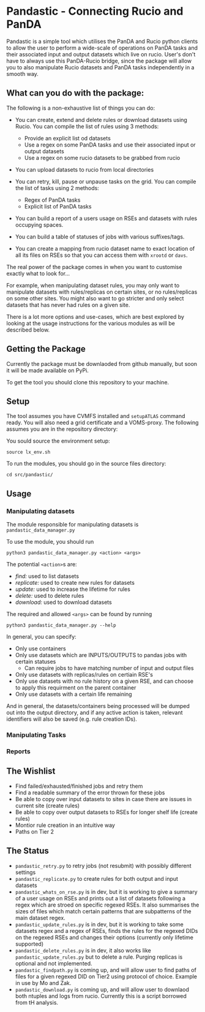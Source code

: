 # Pandastic - Connecting Rucio and PanDA

Pandastic is a simple tool which utilises the PanDA and Rucio python clients to allow the user to perform a wide-scale
of operations on PanDA tasks and their associated input and output datasets which live on rucio. User's don't have
to always use this PanDA-Rucio bridge, since the package will allow you to also manipulate Rucio datasets and PanDA tasks
independently in a smooth way.

## What can you do with the package:

The following is a non-exhaustive list of things you can do:

- You can create, extend and delete rules or download datasets using Rucio. You can compile the list of rules using 3 methods:
    - Provide an explicit list od datasets
    - Use a regex on some PanDA tasks and use their associated input or output datasets
    - Use a regex on some rucio datasets to be grabbed from rucio

- You can upload datasets to rucio from local directories
- You can retry, kill, pause or unpause tasks on the grid. You can compile the list of tasks using 2 methods:
    - Regex of PanDA tasks
    - Explicit list of PanDA tasks

- You can build a report of a users usage on RSEs and datasets with rules occupying spaces.
- You can build a table of statuses of jobs with various suffixes/tags.
- You can create a mapping from rucio dataset name to exact location of all its files on RSEs so that
you can access them with `xrootd` or `davs`.

The real power of the package comes in when you want to customise exactly what to look for...

For example, when manipulating dataset rules, you may only want to manipulate datasets
with rules/replicas on certain sites, or no rules/replicas on some other sites. You might
also want to go stricter and only select datasets that has never had rules on a given site.

There is a lot more options and use-cases, which are best explored by looking at the usage
instructions for the various modules as will be described below.


## Getting the Package

Currently the package must be downlaoded from github manually, but soon it will be made available on PyPi.

To get the tool you should clone this repository to your machine.

## Setup

The tool assumes you have CVMFS installed and `setupATLAS` command ready. You will also need a grid certificate
and a VOMS-proxy. The following assumes you are in the repository directory:

You sould source the environment setup:

```
source lx_env.sh
```

To run the modules, you should go in the source files directory:

```
cd src/pandastic/
```

## Usage

### Manipulating datasets
The module responsible for manipulating datasets is `pandastic_data_manager.py`

To use the module, you should run

```
python3 pandastic_data_manager.py <action> <args>
```

The potential `<action>`s are:
- *find:* used to list datasets
- *replicate:* used to create new rules for datasets
- *update:*    used to increase the lifetime for rules
- *delete:*    used to delete rules
- *download:*  used to download datasets

The required and allowed `<args>` can be found by running
```
python3 pandastic_data_manager.py --help
```

In general, you can specify:
- Only use containers
- Only use datasets which are INPUTS/OUTPUTS to pandas jobs with certain statuses
    - Can require jobs to have matching number of input and output files
- Only use datasets with replicas/rules on certiain RSE's
- Only use datasets with no rule history on a given RSE, and can choose to apply this requirment on the parent container
- Only use datasets with a certain life remaining

And in general, the datasets/containers being processed will be dumped out into the output directory, and if any active action is taken, relevant identifiers will also be saved (e.g. rule creation IDs).

### Manipulating Tasks


### Reports


## The Wishlist
- Find failed/exhausted/finished jobs and retry them
- Find a readable summary of the error thrown for these jobs
- Be able to copy over input datasets to sites in case there are issues in current site (create rules)
- Be able to copy over output datasets to RSEs for longer shelf life (create rules)
- Montior rule creation in an intuitive way
- Paths on Tier 2

## The Status

- `pandastic_retry.py` to retry jobs (not resubmit) with possibly different settings
- `pandastic_replicate.py` to create rules for both output and input datasets
- `pandastic_whats_on_rse.py` is in dev, but it is working to give a summary of a user usage on RSEs and prints out a list of datasets following a regex which are stroed on specific regexed RSEs. It also summarises the sizes of files which match certain patterns that are subpatterns of the main dataset regex.
- `pandastic_update_rules.py` is in dev, but it is working to take some datasets regex and a regex of RSEs, finds the rules for the regexed DIDs on the regexed RSEs and changes their options (currently only lifetime supported)
- `pandastic_delete_rules.py` is in dev, it also works like `pandastic_update_rules.py` but to delete a rule. Purging replicas is optional and not implemented.
- `pandastic_findpath.py` is coming up, and will allow user to find paths of files for a given regexed DID on Tier2 using protocol of choice. Example in use by Mo and Zak.
- `pandastic_download.py` is coming up, and will allow user to downlaod both ntuples and logs from rucio. Currently this is a script borrowed from tH analysis.